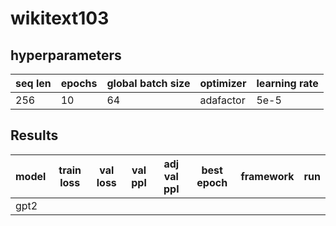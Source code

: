 # wikitext103

## hyperparameters

| seq len | epochs | global batch size | optimizer | learning rate |
| ------- | ------ | ----------------- | --------- | ------------- |
| 256     | 10     | 64                | adafactor | 5e-5          |

## Results

| model | train loss | val loss | val ppl | adj val ppl | best epoch | framework | run |
| ----- | ---------- | -------- | ------- | ----------- | ---------- | --------- | --- |
| gpt2  |
